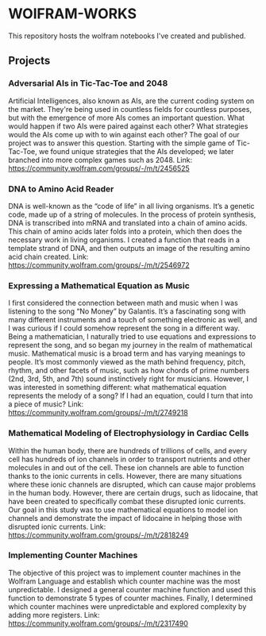 # WOlFRAM-WORKS
This repository hosts the wolfram notebooks I've created and published.

## Projects
### Adversarial AIs in Tic-Tac-Toe and 2048
Artificial Intelligences, also known as AIs, are the current coding system on the market. They're being used in countless fields for countless purposes, but with the emergence of more AIs comes an important question. What would happen if two AIs were paired against each other? What strategies would the AIs come up with to win against each other? The goal of our project was to answer this question. Starting with the simple game of Tic-Tac-Toe, we found unique strategies that the AIs developed; we later branched into more complex games such as 2048.
Link: https://community.wolfram.com/groups/-/m/t/2456525

### DNA to Amino Acid Reader
DNA is well-known as the “code of life” in all living organisms. It’s a genetic code, made up of a string of molecules. In the process of protein synthesis, DNA is transcribed into mRNA and translated into a chain of amino acids. This chain of amino acids later folds into a protein, which then does the necessary work in living organisms. I created a function that reads in a template strand of DNA, and then outputs an image of the resulting amino acid chain created.
Link: https://community.wolfram.com/groups/-/m/t/2546972

### Expressing a Mathematical Equation as Music
I first considered the connection between math and music when I was listening to the song “No Money” by Galantis. It’s a fascinating song with many different instruments and a touch of something electronic as well, and I was curious if I could somehow represent the song in a different way. Being a mathematician, I naturally tried to use equations and expressions to represent the song, and so began my journey in the realm of mathematical music. Mathematical music is a broad term and has varying meanings to people. It’s most commonly viewed as the math behind frequency, pitch, rhythm, and other facets of music, such as how chords of prime numbers (2nd, 3rd, 5th, and 7th) sound instinctively right for musicians. However, I was interested in something different: what mathematical equation represents the melody of a song? If I had an equation, could I turn that into a piece of music?
Link: https://community.wolfram.com/groups/-/m/t/2749218

### Mathematical Modeling of Electrophysiology in Cardiac Cells
Within the human body, there are hundreds of trillions of cells, and every cell has hundreds of ion channels in order to transport nutrients and other molecules in and out of the cell. These ion channels are able to function thanks to the ionic currents in cells. However, there are many situations where these ionic channels are disrupted, which can cause major problems in the human body. However, there are certain drugs, such as lidocaine, that have been created to specifically combat these disrupted ionic currents. Our goal in this study was to use mathematical equations to model ion channels and demonstrate the impact of lidocaine in helping those with disrupted ionic currents.
Link: https://community.wolfram.com/groups/-/m/t/2818249

### Implementing Counter Machines 
The objective of this project was to implement counter machines in the Wolfram Language and establish which counter machine was the most unpredictable. I designed a general counter machine function and used this function to demonstrate 5 types of counter machines. Finally, I determined which counter machines were unpredictable and explored complexity by adding more registers.
Link: https://community.wolfram.com/groups/-/m/t/2317490
